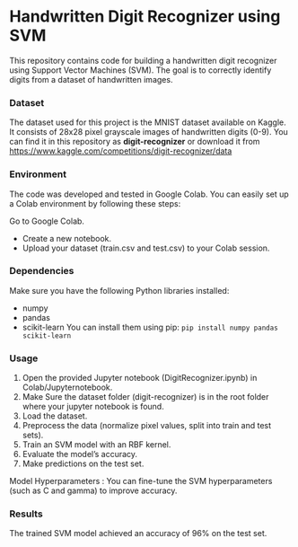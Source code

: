 # Handwritten Digit Recognizer using SVM

This repository contains code for building a handwritten digit recognizer using Support Vector Machines (SVM). The goal is to correctly identify digits from a dataset of handwritten images.

### Dataset

The dataset used for this project is the MNIST dataset available on Kaggle. It consists of 28x28 pixel grayscale images of handwritten digits (0-9). You can find it in this repository as **digit-recognizer** or download it from https://www.kaggle.com/competitions/digit-recognizer/data

### Environment
The code was developed and tested in Google Colab. You can easily set up a Colab environment by following these steps:

Go to Google Colab.
- Create a new notebook.
- Upload your dataset (train.csv and test.csv) to your Colab session.

### Dependencies
Make sure you have the following Python libraries installed:
- numpy
- pandas
- scikit-learn
You can install them using pip: `pip install numpy pandas scikit-learn`

### Usage
1. Open the provided Jupyter notebook (DigitRecognizer.ipynb) in Colab/Jupyternotebook.
2. Make Sure the dataset folder (digit-recognizer) is in the root folder where your jupyter notebook is found.
3. Load the dataset.
4. Preprocess the data (normalize pixel values, split into train and test sets).
5. Train an SVM model with an RBF kernel.
6. Evaluate the model’s accuracy.
7. Make predictions on the test set.

   
Model Hyperparameters : You can fine-tune the SVM hyperparameters (such as C and gamma) to improve accuracy. 

### Results
The trained SVM model achieved an accuracy of 96% on the test set.
